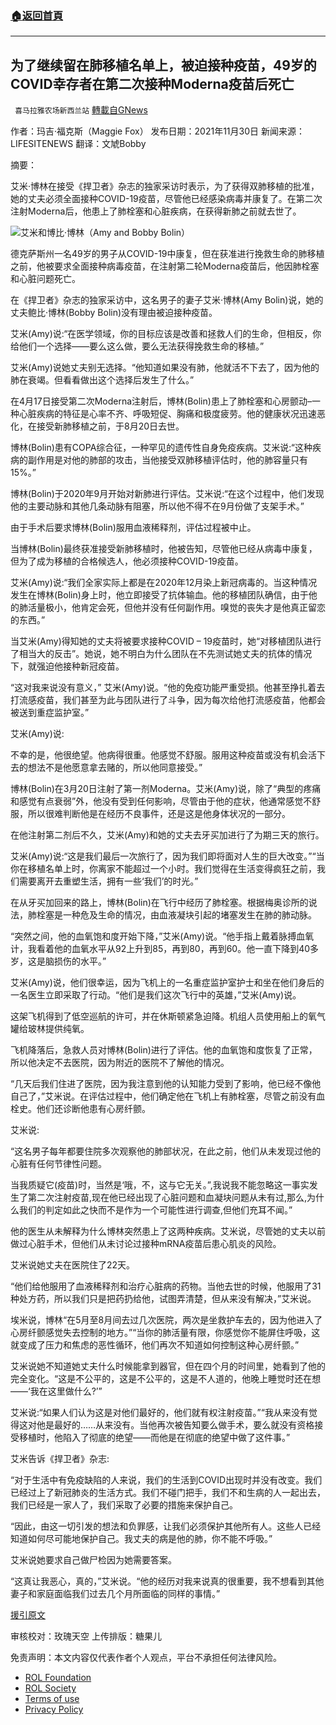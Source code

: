 ###  [:house:返回首頁](https://github.com/ourhimalayas/txt)
---


## 为了继续留在肺移植名单上，被迫接种疫苗，49岁的COVID幸存者在第二次接种Moderna疫苗后死亡
` 喜马拉雅农场新西兰站` [轉載自GNews](https://gnews.org/zh-hans/1710677/)

作者：玛吉·福克斯（Maggie Fox）
发布日期：2021年11月30日
新闻来源：LIFESITENEWS
翻译：文虓Bobby

摘要：

艾米·博林在接受《捍卫者》杂志的独家采访时表示，为了获得双肺移植的批准，她的丈夫必须全面接种COVID-19疫苗，尽管他已经感染病毒并康复了。在第二次注射Moderna后，他患上了肺栓塞和心脏疾病，在获得新肺之前就去世了。

![](https://assets.gnews.org/wp-content/uploads/2021/12/120104.jpg)艾米和博比·博林（Amy and Bobby Bolin）

德克萨斯州一名49岁的男子从COVID-19中康复，但在获准进行挽救生命的肺移植之前，他被要求全面接种病毒疫苗，在注射第二轮Moderna疫苗后，他因肺栓塞和心脏问题死亡。

在《捍卫者》杂志的独家采访中，这名男子的妻子艾米·博林(Amy Bolin)说，她的丈夫鲍比·博林(Bobby Bolin)没有理由被迫接种疫苗。

艾米(Amy)说:“在医学领域，你的目标应该是改善和拯救人们的生命，但相反，你给他们一个选择——要么这么做，要么无法获得挽救生命的移植。”

艾米(Amy)说她丈夫别无选择。“他知道如果没有肺，他就活不下去了，因为他的肺在衰竭。但看看做出这个选择后发生了什么。”

在4月17日接受第二次Moderna注射后，博林(Bolin)患上了肺栓塞和心房颤动–一种心脏疾病的特征是心率不齐、呼吸短促、胸痛和极度疲劳。他的健康状况迅速恶化，在接受新肺移植之前，于8月20日去世。

博林(Bolin)患有COPA综合征，一种罕见的遗传性自身免疫疾病。艾米说:“这种疾病的副作用是对他的肺部的攻击，当他接受双肺移植评估时，他的肺容量只有15%。”

博林(Bolin)于2020年9月开始对新肺进行评估。艾米说:“在这个过程中，他们发现他的主要动脉和其他几条动脉有阻塞，所以他不得不在9月份做了支架手术。”

由于手术后要求博林(Bolin)服用血液稀释剂，评估过程被中止。

当博林(Bolin)最终获准接受新肺移植时，他被告知，尽管他已经从病毒中康复，但为了成为移植的合格候选人，他必须接种COVID-19疫苗。

艾米(Amy)说:“我们全家实际上都是在2020年12月染上新冠病毒的。当这种情况发生在博林(Bolin)身上时，他立即接受了抗体输血。他的移植团队确信，由于他的肺活量极小，他肯定会死，但他并没有任何副作用。嗅觉的丧失才是他真正留恋的东西。”

当艾米(Amy)得知她的丈夫将被要求接种COVID – 19疫苗时，她“对移植团队进行了相当大的反击”。她说，她不明白为什么团队在不先测试她丈夫的抗体的情况下，就强迫他接种新冠疫苗。

“这对我来说没有意义，” 艾米(Amy)说。“他的免疫功能严重受损。他甚至挣扎着去打流感疫苗，我们甚至为此与团队进行了斗争，因为每次给他打流感疫苗，他都会被送到重症监护室。”

艾米(Amy)说:

不幸的是，他很绝望。他病得很重。他感觉不舒服。服用这种疫苗或没有机会活下去的想法不是他愿意拿去赌的，所以他同意接受。”

博林(Bolin)在3月20日注射了第一剂Moderna。艾米(Amy)说，除了“典型的疼痛和感觉有点衰弱”外，他没有受到任何影响，尽管由于他的症状，他通常感觉不舒服，所以很难判断他是在经历不良事件，还是这是他身体状况的一部分。

在他注射第二剂后不久，艾米(Amy)和她的丈夫去牙买加进行了为期三天的旅行。

艾米(Amy)说:“这是我们最后一次旅行了，因为我们即将面对人生的巨大改变。”“当你在移植名单上时，你离家不能超过一个小时。我们觉得在生活变得疯狂之前，我们需要离开去重塑生活，拥有一些‘我们’的时光。”

在从牙买加回来的路上，博林(Bolin)在飞行中经历了肺栓塞。根据梅奥诊所的说法，肺栓塞是一种危及生命的情况，由血液凝块引起的堵塞发生在肺的肺动脉。

“突然之间，他的血氧饱和度开始下降，”艾米(Amy)说。“他手指上戴着脉搏血氧计，我看着他的血氧水平从92上升到85，再到80，再到60。他一直下降到40多岁，这是脑损伤的水平。”

艾米(Amy)说，他们很幸运，因为飞机上的一名重症监护室护士和坐在他们身后的一名医生立即采取了行动。“他们是我们这次飞行中的英雄，”艾米(Amy)说。

这架飞机得到了低空巡航的许可，并在休斯顿紧急迫降。机组人员使用船上的氧气罐给玻林提供纯氧。

飞机降落后，急救人员对博林(Bolin)进行了评估。他的血氧饱和度恢复了正常，所以他决定不去医院，因为附近的医院不了解他的情况。

“几天后我们住进了医院，因为我注意到他的认知能力受到了影响，他已经不像他自己了，”艾米说。在评估过程中，他们确定他在飞机上有肺栓塞，尽管之前没有血栓史。他们还诊断他患有心房纤颤。

艾米说:

“这名男子每年都要住院多次观察他的肺部状况，在此之前，他们从未发现过他的心脏有任何节律性问题。

当我质疑它(疫苗)时，当然是‘哦，不，这与它无关。”,我说我不能忽略这一事实发生了第二次注射疫苗,现在他已经出现了心脏问题和血凝块问题从未有过,那么,为什么我们的判定如此之快而不是作为一个可能性进行调查,但他们充耳不闻。”

他的医生从未解释为什么博林突然患上了这两种疾病。艾米说，尽管她的丈夫以前做过心脏手术，但他们从未讨论过接种mRNA疫苗后患心肌炎的风险。

艾米说她丈夫在医院住了22天。

“他们给他服用了血液稀释剂和治疗心脏病的药物。当他去世的时候，他服用了31种处方药，所以我们只是把药扔给他，试图弄清楚，但从来没有解决，”艾米说。

埃米说，博林“在5月至8月间去过几次医院，两次是坐救护车去的，因为他进入了心房纤颤感觉失去控制的地方。”“当你的肺活量有限，你感觉你不能屏住呼吸，这就变成了压力和焦虑的恶性循环，他们再次不知道如何控制这种心房纤颤。”

艾米说她不知道她丈夫什么时候能拿到器官，但在四个月的时间里，她看到了他的完全变化。“这是不公平的，这是不公平的，这是不人道的，他晚上睡觉时还在想——‘我在这里做什么?’”

艾米说:“如果人们认为这是对他们最好的，他们就有权注射疫苗。”“我从来没有觉得这对他是最好的……从来没有。当他再次被告知要么做手术，要么就没有资格接受移植时，他陷入了彻底的绝望——而他是在彻底的绝望中做了这件事。”

艾米告诉《捍卫者》杂志:

“对于生活中有免疫缺陷的人来说，我们的生活到COVID出现时并没有改变。我们已经过上了新冠肺炎的生活方式。我们不碰门把手，我们不和生病的人一起出去，我们已经是一家人了，我们采取了必要的措施来保护自己。

“因此，由这一切引发的想法和负罪感，让我们必须保护其他所有人。这些人已经知道如何尽可能地保护自己。我丈夫的病是他的肺，你不能不呼吸。”

艾米说她要求自己做尸检因为她需要答案。

“这真让我恶心，真的，”艾米说。“他的经历对我来说真的很重要，我不想看到其他妻子和家庭面临我们过去几个月所面临的同样的事情。”

[援引原文](https://www.lifesitenews.com/news/forced-to-get-vaccine-to-remain-on-lung-transplant-list-49-yr-covid-survivor-dies-after-2nd-moderna-shot/)

审核校对：玫瑰天空
上传排版：糖果儿

 

免责声明：本文内容仅代表作者个人观点，平台不承担任何法律风险。

- [ROL Foundation](https://rolfoundation.org/)
- [ROL Society](https://rolsociety.org/)
- [Terms of use](https://gnews.org/terms-of-use-3/)
- [Privacy Policy](https://gnews.org/privacy-policy/)
